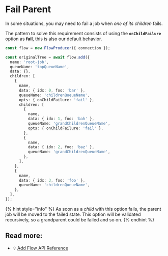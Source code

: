 # Fail Parent

In some situations, you may need to fail a job when _one of its children_ fails.

The pattern to solve this requirement consists of using the **`onChildFailure`** option as **fail**, this is also our default behavior.

```typescript
const flow = new FlowProducer({ connection });

const originalTree = await flow.add({
  name: 'root-job',
  queueName: 'topQueueName',
  data: {},
  children: [
    {
      name,
      data: { idx: 0, foo: 'bar' },
      queueName: 'childrenQueueName',
      opts: { onChildFailure: 'fail' },
      children: [
        {
          name,
          data: { idx: 1, foo: 'bah' },
          queueName: 'grandChildrenQueueName',
          opts: { onChildFailure: 'fail' },
        },
        {
          name,
          data: { idx: 2, foo: 'baz' },
          queueName: 'grandChildrenQueueName',
        },
      ],
    },
    {
      name,
      data: { idx: 3, foo: 'foo' },
      queueName: 'childrenQueueName',
    },
  ],
});
```

{% hint style="info" %}
As soon as a _child_ with this option fails, the parent job will be moved to the failed state. This option will be validated recursively, so a grandparent could be failed and so on.
{% endhint %}

## Read more:

- 💡 [Add Flow API Reference](https://api.docs.bullmq.io/classes/v5.FlowProducer.html#add)

